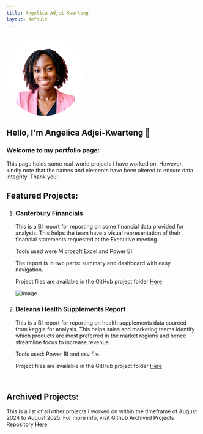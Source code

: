 ```yaml
---
title: Angelica Adjei-Kwarteng
layout: default
---
```


<img src="Images/angelica.jpg" alt="Angelica's Profile Picture" width="200" style="border-radius: 100px;" />

## Hello, I'm Angelica Adjei-Kwarteng 👋




### Welcome to my portfolio page:
This page holds some real-world projects I have worked on.
However, kindly note that the names and elements have been altered to ensure data integrity. Thank you!


## Featured Projects: 
1. ### Canterbury Financials
   This is a BI report for reporting on some financial data provided for analysis. This helps the team have a visual representation of their financial statements requested at the Executive meeting.
   
   Tools used were Microsoft Excel and Power BI.

   The report is in two parts: summary and dashboard with easy navigation.

   Project files are available in the GitHub project folder <a href="https://github.com/licaakwarteng/Data-Analytics-BI-Projects/tree/main/Canterbury%20Financials">Here</a>

   <img width="1205" height="670" alt="image" src="https://github.com/user-attachments/assets/bda24da5-a4f6-4886-9ed1-d56a61acd70d" />



2. ### Deleans Health Supplements Report
   This is a BI report for reporting on health supplements data sourced from kaggle for analysis. This helps sales and marketing teams identify which products are most preferred in the market regions and hence streamline focus to increase revenue.

   Tools used: Power BI and csv file.
   
   Project files are available in the GitHub project folder <a href="https://github.com/licaakwarteng/Data-Analytics-BI-Projects">Here</a>

   <img/>

   









## Archived Projects: 
This is a list of all other projects I worked on within the timeframe of August 2024 to August 2025. For more info, visit Github Archived Projects Repository <a href="https://github.com/licaakwarteng/Data-Analytics-BI-Projects/tree/main">Here</a>.



















